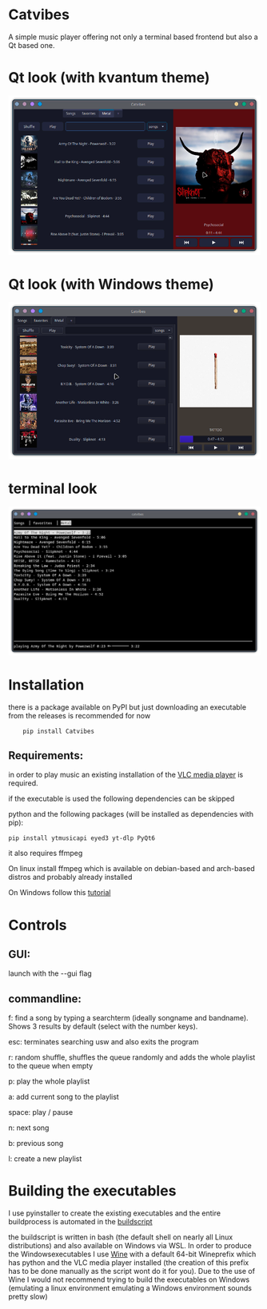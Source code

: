 # Catvibes
A simple music player offering not only a terminal based frontend but also a Qt based one.

# Qt look (with kvantum theme)
![](./images/qtui.png)
# Qt look (with Windows theme)
![](./images/windows.png)
# terminal look
![](./images/terminalui.png)


# Installation

there is a package available on PyPI but just downloading an executable from the releases is recommended for now
```
    pip install Catvibes
```

## Requirements:

in order to play music an existing installation of the [VLC media player](https://www.videolan.org/vlc/) is required.

if the executable is used the following dependencies can be skipped

python and the following packages (will be installed as dependencies with pip):

    pip install ytmusicapi eyed3 yt-dlp PyQt6

it also requires ffmpeg

On linux install ffmpeg which is available on debian-based and arch-based distros and probably already installed

On Windows follow this [tutorial](https://phoenixnap.com/kb/ffmpeg-windows)


# Controls
## GUI:
launch with the --gui flag

## commandline:
f: find a song by typing a searchterm (ideally songname and bandname). Shows 3 results by default (select with the number keys).

esc: terminates searching usw and also exits the program

r: random shuffle, shuffles the queue randomly and adds the whole playlist to the queue when empty

p: play the whole playlist

a: add current song to the playlist

space: play / pause

n: next song

b: previous song

l: create a new playlist

# Building the executables
I use pyinstaller to create the existing executables and the entire buildprocess is automated in the [buildscript](./buildscript)

the buildscript is written in bash (the default shell on nearly all Linux distributions) and also available on Windows via WSL. In order to produce the Windowsexecutables I use [Wine](https://www.winehq.org/) with a default 64-bit Wineprefix which has python and the VLC media player installed (the creation of this prefix has to be done manually as the script wont do it for you). Due to the use of Wine I would not recommend trying to build the executables on Windows (emulating a linux environment emulating a Windows environment sounds pretty slow)